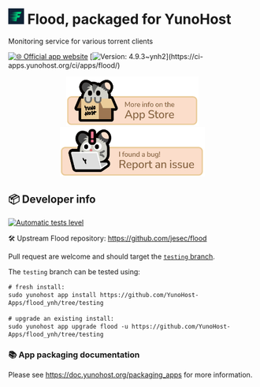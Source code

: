 <!--
N.B.: This README was automatically generated by <https://github.com/YunoHost/apps_tools/blob/main/readme_generator>
It shall NOT be edited by hand.
-->

<h1>
  <img src="https://raw.githubusercontent.com/YunoHost/apps/main/logos/flood.png" width="32px" alt="Logo of Flood">
  Flood, packaged for YunoHost
</h1>

Monitoring service for various torrent clients

[![🌐 Official app website](https://img.shields.io/badge/Official_app_website-darkgreen?style=for-the-badge)](https://flood.js.org/)
[![Version: 4.9.3~ynh2](https://img.shields.io/badge/Version-4.9.3~ynh2-rgba(0,150,0,1)?style=for-the-badge)](https://ci-apps.yunohost.org/ci/apps/flood/)

<div align="center">
<a href="https://apps.yunohost.org/app/flood"><img height="100px" src="https://github.com/YunoHost/yunohost-artwork/raw/refs/heads/main/badges/neopossum-badges/badge_more_info_on_the_appstore.svg"/></a>
<a href="https://github.com/YunoHost-Apps/flood_ynh/issues"><img height="100px" src="https://github.com/YunoHost/yunohost-artwork/raw/refs/heads/main/badges/neopossum-badges/badge_report_an_issue.svg"/></a>
</div>

## 📦 Developer info

[![Automatic tests level](https://apps.yunohost.org/badge/cilevel/flood)](https://ci-apps.yunohost.org/ci/apps/flood/)

🛠️ Upstream Flood repository: <https://github.com/jesec/flood>

Pull request are welcome and should target the [`testing` branch](https://github.com/YunoHost-Apps/flood_ynh/tree/testing).

The `testing` branch can be tested using:
```
# fresh install:
sudo yunohost app install https://github.com/YunoHost-Apps/flood_ynh/tree/testing

# upgrade an existing install:
sudo yunohost app upgrade flood -u https://github.com/YunoHost-Apps/flood_ynh/tree/testing
```

### 📚 App packaging documentation

Please see <https://doc.yunohost.org/packaging_apps> for more information.